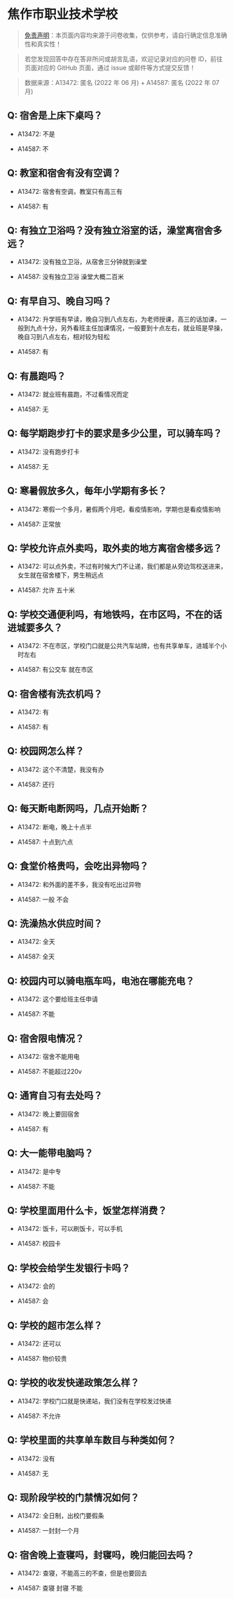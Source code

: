 # 焦作市职业技术学校

> [免责声明](https://colleges.chat/#_3)：本页面内容均来源于问卷收集，仅供参考，请自行确定信息准确性和真实性！

> 若您发现回答中存在答非所问或胡言乱语，欢迎记录对应的问卷 ID，前往页面对应的 GitHub 页面，通过 issue 或邮件等方式提交反馈！

> 数据来源：A13472: 匿名 (2022 年 06 月) + A14587: 匿名 (2022 年 07 月)

## Q: 宿舍是上床下桌吗？

- A13472: 不是

- A14587: 不

## Q: 教室和宿舍有没有空调？

- A13472: 宿舍有空调，教室只有高三有

- A14587: 有

## Q: 有独立卫浴吗？没有独立浴室的话，澡堂离宿舍多远？

- A13472: 没有独立卫浴，从宿舍三分钟就到澡堂

- A14587: 没有独立卫浴 澡堂大概二百米

## Q: 有早自习、晚自习吗？

- A13472: 升学班有早读，晚自习到八点左右，为老师授课，高三的话加课，一般到九点十分，另外看班主任加课情况，一般要到十点左右，就业班是早操，晚自习到八点左右，相对较为轻松

- A14587: 有

## Q: 有晨跑吗？

- A13472: 就业班有晨跑，不过看情况而定

- A14587: 无

## Q: 每学期跑步打卡的要求是多少公里，可以骑车吗？

- A13472: 没有跑步打卡

- A14587: 无

## Q: 寒暑假放多久，每年小学期有多长？

- A13472: 寒假一个多月，暑假两个月吧，看疫情影响，学期也是看疫情影响

- A14587: 正常放

## Q: 学校允许点外卖吗，取外卖的地方离宿舍楼多远？

- A13472: 可以点外卖，不过有时候大门不让递，我们都是从旁边驾校送进来，女生就在宿舍楼下，男生稍远点

- A14587: 允许 五十米

## Q: 学校交通便利吗，有地铁吗，在市区吗，不在的话进城要多久？

- A13472: 不在市区，学校门口就是公共汽车站牌，也有共享单车，进城半个小时左右

- A14587: 有公交车 就在市区

## Q: 宿舍楼有洗衣机吗？

- A13472: 有

- A14587: 有

## Q: 校园网怎么样？

- A13472: 这个不清楚，我没有办

- A14587: 还行

## Q: 每天断电断网吗，几点开始断？

- A13472: 断电，晚上十点半

- A14587: 十点到六点

## Q: 食堂价格贵吗，会吃出异物吗？

- A13472: 和外面的差不多，我没有吃出过异物

- A14587: 一般 不会

## Q: 洗澡热水供应时间？

- A13472: 全天

- A14587: 全天

## Q: 校园内可以骑电瓶车吗，电池在哪能充电？

- A13472: 这个要给班主任申请

- A14587: 不能

## Q: 宿舍限电情况？

- A13472: 宿舍不能用电

- A14587: 不能超过220v

## Q: 通宵自习有去处吗？

- A13472: 晚上要回宿舍

- A14587: 有

## Q: 大一能带电脑吗？

- A13472: 是中专

- A14587: 不能

## Q: 学校里面用什么卡，饭堂怎样消费？

- A13472: 饭卡，可以刷饭卡，可以手机

- A14587: 校园卡

## Q: 学校会给学生发银行卡吗？

- A13472: 会的

- A14587: 会

## Q: 学校的超市怎么样？

- A13472: 还可以

- A14587: 物价较贵

## Q: 学校的收发快递政策怎么样？

- A13472: 学校门口就是快递站，我们没有在学校发过快递

- A14587: 不允许

## Q: 学校里面的共享单车数目与种类如何？

- A13472: 没有

- A14587: 无

## Q: 现阶段学校的门禁情况如何？

- A13472: 全日制，出校门要假条

- A14587: 一封封一个月

## Q: 宿舍晚上查寝吗，封寝吗，晚归能回去吗？

- A13472: 查寝，不能高三的不查，但是也要回去

- A14587: 查寝 封寝 不能

